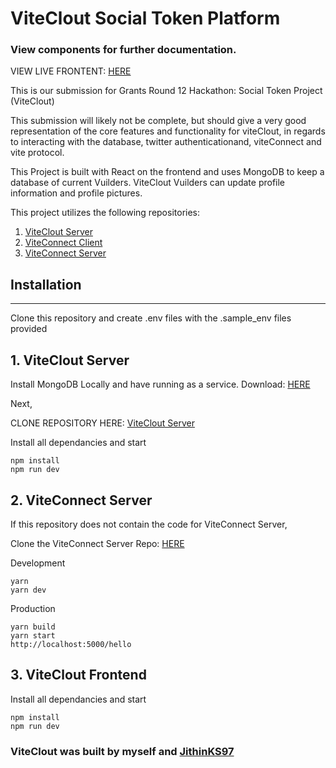 # ViteClout Social Token Platform

### View components for further documentation.

VIEW LIVE FRONTENT: [HERE](https://elegant-goldberg-2a9d8d.netlify.app/)

This is our submission for Grants Round 12 Hackathon: Social Token Project (ViteClout)

This submission will likely not be complete, but should give a very good representation of the core features and functionality for viteClout, in regards to interacting with the database, twitter authenticationand, viteConnect and vite protocol.

This Project is built with React on the frontend and uses MongoDB to keep a database of current Vuilders. ViteClout Vuilders can update profile information and profile pictures.

This project utilizes the following repositories:

1. [ViteClout Server](https://github.com/JithinKS97/viteclout-server)
2. [ViteConnect Client](https://github.com/vitelabs/vite-connect-client)
3. [ViteConnect Server](https://github.com/vitelabs/vite-connect-server)

## Installation
----------------
Clone this repository and create .env files with the .sample_env files provided

 ## 1. ViteClout Server

Install MongoDB Locally and have running as a service.
Download: [HERE](https://www.mongodb.com/try/download/community)

Next, 

CLONE REPOSITORY HERE: [ViteClout Server](https://github.com/DTIV/viteclout-server)

Install all dependancies and start

```
npm install
npm run dev
```

## 2. ViteConnect Server

If this repository does not contain the code for ViteConnect Server,

Clone the ViteConnect Server Repo: [HERE](https://github.com/vitelabs/vite-connect-server)

Development
```
yarn
yarn dev
```

Production
```
yarn build
yarn start
http://localhost:5000/hello
```

## 3. ViteClout Frontend

Install all dependancies and start

```
npm install
npm run dev
```

### ViteClout was built by myself and [JithinKS97](https://github.com/JithinKS97/)
